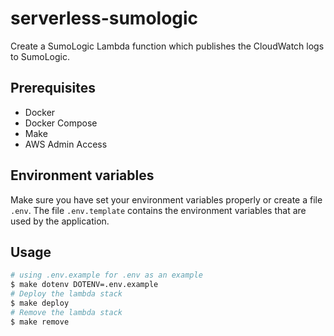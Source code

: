 # serverless-sumologic

Create a SumoLogic Lambda function which publishes the CloudWatch logs to SumoLogic.

## Prerequisites

- Docker
- Docker Compose
- Make
- AWS Admin Access

## Environment variables

Make sure you have set your environment variables properly or create a file `.env`. The file `.env.template` contains the environment variables that are used by the application.

## Usage

```bash
# using .env.example for .env as an example
$ make dotenv DOTENV=.env.example
# Deploy the lambda stack
$ make deploy
# Remove the lambda stack
$ make remove
```